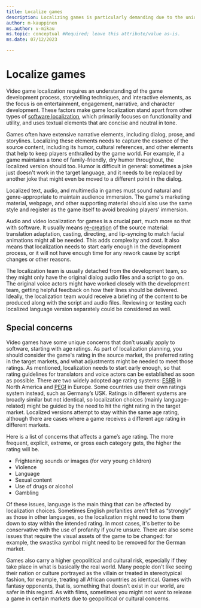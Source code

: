 ```yaml
---
title: Localize games
description: Localizing games is particularly demanding due to the unique way games are developed and the nature of the target audience.
author: m-kauppinen
ms.author: v-mikau
ms.topic: conceptual #Required; leave this attribute/value as-is.
ms.date: 07/12/2023

---
```


# Localize games

Video game localization requires an understanding of the game development process, storytelling techniques, and interactive elements, as the focus is on entertainment, engagement, narrative, and character development. These factors make game localization stand apart from other types of [software localization](localize-software.md), which primarily focuses on functionality and utility, and uses textual elements that are concise and neutral in tone.

Games often have extensive narrative elements, including dialog, prose, and storylines. Localizing these elements needs to capture the essence of the source content, including its humor, cultural references, and other elements that help to keep players enthralled by the game world. For example, if a game maintains a tone of family-friendly, dry humor throughout, the localized version should too. Humor is difficult in general: sometimes a joke just doesn't work in the target language, and it needs to be replaced by another joke that might even be moved to a different point in the dialog.

Localized text, audio, and multimedia in games must sound natural and genre-appropriate to maintain audience immersion. The game's marketing material, webpage, and other supporting material should also use the same style and register as the game itself to avoid breaking players’ immersion.

Audio and video localization for games is a crucial part, much more so that with software. It usually means [re-creation](../media/re-creation.md) of the source material: translation adaptation, casting, directing, and lip-syncing to match facial animations might all be needed. This adds complexity and cost. It also means that localization needs to start early enough in the development process, or it will not have enough time for any rework cause by script changes or other reasons.

The localization team is usually detached from the development team, so they might only have the original dialog audio files and a script to go on. The original voice actors might have worked closely with the development team, getting helpful feedback on how their lines should be delivered. Ideally, the localization team would receive a briefing of the content to be produced along with the script and audio files. Reviewing or testing each localized language version separately could be considered as well.

## Special concerns

Video games have some unique concerns that don’t usually apply to software, starting with age ratings. As part of localization planning, you should consider the game's rating in the source market, the preferred rating in the target markets, and what adjustments might be needed to meet those ratings. As mentioned, localization needs to start early enough, so that rating guidelines for translators and voice actors can be established as soon as possible. There are two widely adopted age rating systems: [ESRB](https://www.esrb.org/ratings/) in North America and [PEGI](https://pegi.info/page/pegi-age-ratings) in Europe. Some countries use their own ratings system instead, such as Germany’s USK. Ratings in different systems are broadly similar but not identical, so localization choices (mainly language-related) might be guided by the need to hit the right rating in the target market. Localized versions attempt to stay within the same age rating, although there are cases where a game receives a different age rating in different markets.

Here is a list of concerns that affects a game’s age rating. The more frequent, explicit, extreme, or gross each category gets, the higher the rating will be.

- Frightening sounds or images (for very young children)
- Violence
- Language
- Sexual content
- Use of drugs or alcohol
- Gambling

Of these issues, language is the main thing that can be affected by localization choices. Sometimes English profanities aren't felt as “strongly” as those in other languages, so the localization might need to tone them down to stay within the intended rating. In most cases, it's better to be conservative with the use of profanity if you're unsure. There are also some issues that require the visual assets of the game to be changed: for example, the swastika symbol might need to be removed for the German market.

Games also carry a higher geopolitical and cultural risk, especially if they take place in what is basically the real world. Many people don't like seeing their nation or culture portrayed as the villain or treated in stereotypical fashion, for example, treating all African countries as identical. Games with fantasy opponents, that is, something that doesn’t exist in our world, are safer in this regard. As with films, sometimes you might not want to release a game in certain markets due to geopolitical or cultural concerns.
